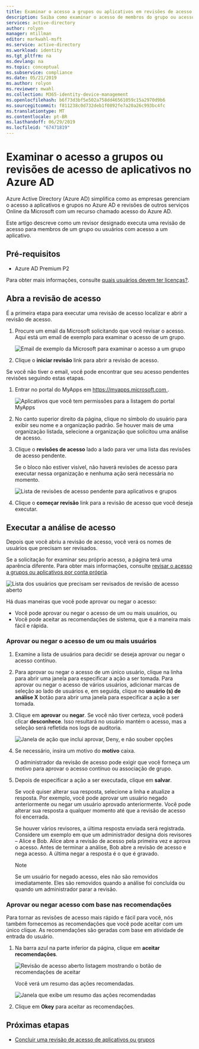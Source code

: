 ```yaml
---
title: Examinar o acesso a grupos ou aplicativos em revisões de acesso - Azure Active Directory | Microsoft Docs
description: Saiba como examinar o acesso de membros do grupo ou acesso de aplicativo em revisões de acesso do Active Directory do Azure.
services: active-directory
author: rolyon
manager: mtillman
editor: markwahl-msft
ms.service: active-directory
ms.workload: identity
ms.tgt_pltfrm: na
ms.devlang: na
ms.topic: conceptual
ms.subservice: compliance
ms.date: 05/21/2019
ms.author: rolyon
ms.reviewer: mwahl
ms.collection: M365-identity-device-management
ms.openlocfilehash: b6f73d3bf5e502a758dd46561059c15a2970d9b6
ms.sourcegitcommit: f811238c0d732deb1f0892fe7a20a26c993bc4fc
ms.translationtype: MT
ms.contentlocale: pt-BR
ms.lasthandoff: 06/29/2019
ms.locfileid: "67471819"
---
```

# <a name="review-access-to-groups-or-applications-in-azure-ad-access-reviews"></a>Examinar o acesso a grupos ou revisões de acesso de aplicativos no Azure AD

Azure Active Directory (Azure AD) simplifica como as empresas gerenciam o acesso a aplicativos e grupos no Azure AD e revisões de outros serviços Online da Microsoft com um recurso chamado acesso do Azure AD.

Este artigo descreve como um revisor designado executa uma revisão de acesso para membros de um grupo ou usuários com acesso a um aplicativo.

## <a name="prerequisites"></a>Pré-requisitos

- Azure AD Premium P2

Para obter mais informações, consulte [quais usuários devem ter licenças?](access-reviews-overview.md#which-users-must-have-licenses).

## <a name="open-the-access-review"></a>Abra a revisão de acesso

É a primeira etapa para executar uma revisão de acesso localizar e abrir a revisão de acesso.

1. Procure um email da Microsoft solicitando que você revisar o acesso. Aqui está um email de exemplo para examinar o acesso de um grupo.

    ![Email de exemplo da Microsoft para examinar o acesso a um grupo](./media/perform-access-review/access-review-email.png)

1. Clique o **iniciar revisão** link para abrir a revisão de acesso.

Se você não tiver o email, você pode encontrar que seu acesso pendentes revisões seguindo estas etapas.

1. Entrar no portal do MyApps em [ https://myapps.microsoft.com ](https://myapps.microsoft.com).

    ![Aplicativos que você tem permissões para a listagem do portal MyApps](./media/perform-access-review/myapps-access-panel.png)

1. No canto superior direito da página, clique no símbolo do usuário para exibir seu nome e a organização padrão. Se houver mais de uma organização listada, selecione a organização que solicitou uma análise de acesso.

1. Clique o **revisões de acesso** lado a lado para ver uma lista das revisões de acesso pendente.

    Se o bloco não estiver visível, não haverá revisões de acesso para executar nessa organização e nenhuma ação será necessária no momento.

    ![Lista de revisões de acesso pendente para aplicativos e grupos](./media/perform-access-review/access-reviews-list.png)

1. Clique o **começar revisão** link para a revisão de acesso que você deseja executar.

## <a name="perform-the-access-review"></a>Executar a análise de acesso

Depois que você abriu a revisão de acesso, você verá os nomes de usuários que precisam ser revisados.

Se a solicitação for examinar seu próprio acesso, a página terá uma aparência diferente. Para obter mais informações, consulte [revisar o acesso a grupos ou aplicativos por conta própria](review-your-access.md).

![Lista dos usuários que precisam ser revisados de revisão de acesso aberto](./media/perform-access-review/perform-access-review.png)

Há duas maneiras que você pode aprovar ou negar o acesso:

- Você pode aprovar ou negar o acesso de um ou mais usuários, ou
- Você pode aceitar as recomendações de sistema, que é a maneira mais fácil e rápida.

### <a name="approve-or-deny-access-for-one-or-more-users"></a>Aprovar ou negar o acesso de um ou mais usuários

1. Examine a lista de usuários para decidir se deseja aprovar ou negar o acesso contínuo.

1. Para aprovar ou negar o acesso de um único usuário, clique na linha para abrir uma janela para especificar a ação a ser tomada. Para aprovar ou negar o acesso de vários usuários, adicionar marcas de seleção ao lado de usuários e, em seguida, clique no **usuário (s) de análise X** botão para abrir uma janela para especificar a ação a ser tomada.

1. Clique em **aprovar** ou **negar**. Se você não tiver certeza, você poderá clicar **desconhece**. Isso resultará no usuário mantém o acesso, mas a seleção será refletida nos logs de auditoria.

    ![Janela de ação que inclui aprovar, Deny, e não souber opções](./media/perform-access-review/approve-deny.png)

1. Se necessário, insira um motivo do **motivo** caixa.

    O administrador da revisão de acesso pode exigir que você forneça um motivo para aprovar o acesso contínuo ou associação de grupo.

1. Depois de especificar a ação a ser executada, clique em **salvar**.

    Se você quiser alterar sua resposta, selecione a linha e atualize a resposta. Por exemplo, você pode aprovar um usuário negado anteriormente ou negar um usuário aprovado anteriormente. Você pode alterar sua resposta a qualquer momento até que a revisão de acesso foi encerrada.

    Se houver vários revisores, a última resposta enviada será registrada. Considere um exemplo em que um administrador designa dois revisores – Alice e Bob. Alice abre a revisão de acesso pela primeira vez e aprova o acesso. Antes de terminar a análise, Bob abre a revisão de acesso e nega acesso. A última negar a resposta é o que é gravado.

    > [!NOTE]
    > Se um usuário for negado acesso, eles não são removidos imediatamente. Eles são removidos quando a análise foi concluída ou quando um administrador parar a revisão.

### <a name="approve-or-deny-access-based-on-recommendations"></a>Aprovar ou negar acesso com base nas recomendações

Para tornar as revisões de acesso mais rápido e fácil para você, nós também fornecemos as recomendações que você pode aceitar com um único clique. As recomendações são geradas com base em atividade de entrada do usuário.

1. Na barra azul na parte inferior da página, clique em **aceitar recomendações**.

    ![Revisão de acesso aberto listagem mostrando o botão de recomendações de aceitar](./media/perform-access-review/accept-recommendations.png)

    Você verá um resumo das ações recomendadas.

    ![Janela que exibe um resumo das ações recomendadas](./media/perform-access-review/accept-recommendations-summary.png)

1. Clique em **Okey** para aceitar as recomendações.

## <a name="next-steps"></a>Próximas etapas

- [Concluir uma revisão de acesso de aplicativos ou grupos](complete-access-review.md)
